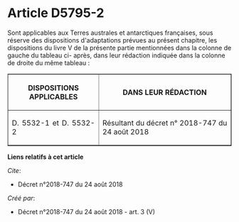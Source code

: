 # Article D5795-2

Sont applicables aux Terres australes et antarctiques françaises, sous réserve des dispositions d'adaptations prévues au
présent chapitre, les dispositions du livre V de la présente partie mentionnées dans la colonne de gauche du tableau ci-
après, dans leur rédaction indiquée dans la colonne de droite du même tableau :

<table border="1">
  <tbody>
    <tr>
      <th>

DISPOSITIONS APPLICABLES</th>
      <th>

DANS LEUR RÉDACTION</th>
    </tr>
    <tr>
      <td align="justify">

D. 5532-1 et D. 5532-2</td>
      <td align="justify">

Résultant du décret n° 2018-747 du 24 août 2018
</td>
    </tr>
  </tbody>
</table>

**Liens relatifs à cet article**

_Cite_:

  - Décret n°2018-747 du 24 août 2018

_Créé par_:

  - Décret n°2018-747 du 24 août 2018 - art. 3 (V)
